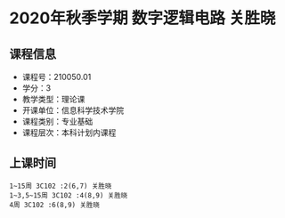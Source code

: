 # 2020年秋季学期 数字逻辑电路 关胜晓






## 课程信息

- 课程号：210050.01
- 学分：3
- 教学类型：理论课
- 开课单位：信息科学技术学院
- 课程类别：专业基础
- 课程层次：本科计划内课程

## 上课时间

```
1~15周 3C102 :2(6,7) 关胜晓
1~3,5~15周 3C102 :4(8,9) 关胜晓
4周 3C102 :6(8,9) 关胜晓
```

